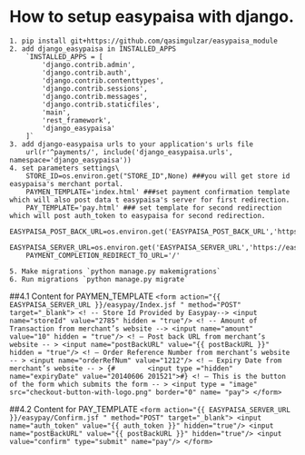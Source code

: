 # How to setup easypaisa with django.

    1. pip install git+https://github.com/qasimgulzar/easypaisa_module
    2. add django_easypaisa in INSTALLED_APPS
        `INSTALLED_APPS = [
            'django.contrib.admin',
            'django.contrib.auth',
            'django.contrib.contenttypes',
            'django.contrib.sessions',
            'django.contrib.messages',
            'django.contrib.staticfiles',
            'main',
            'rest_framework',
            'django_easypaisa'
        ]`
    3. add django-easypaisa urls to your application's urls file
        url(r'^payments/', include('django_easypaisa.urls', namespace='django_easypaisa'))
    4. set parameters settings\
        STORE_ID=os.environ.get("STORE_ID",None) ###you will get store id easypaisa's merchant portal.
        PAYMEN_TEMPLATE='index.html' ###set payment confirmation template which will also post data t easypaisa's server for first redirection.
        PAY_TEMPLATE='pay.html' ### set template for second redirection which will post auth_token to easypaisa for second redirection.
        EASYPAISA_POST_BACK_URL=os.environ.get('EASYPAISA_POST_BACK_URL','https://easypaisa.herokuapp.com/payments/postbackhandler/')
        EASYPAISA_SERVER_URL=os.environ.get('EASYPAISA_SERVER_URL','https://easypaystg.easypaisa.com.pk')
        PAYMENT_COMPLETION_REDIRECT_TO_URL='/'
    
    5. Make migrations `python manage.py makemigrations` 
    6. Run migrations `python manage.py migrate`

##4.1 Content for PAYMEN_TEMPLATE
    `<form action="{{ EASYPAISA_SERVER_URL }}/easypay/Index.jsf " method="POST" target="_blank">
            <! -- Store Id Provided by Easypay-->
            <input name="storeId" value="2785" hidden = "true"/>
            <! -- Amount of Transaction from merchant’s website -->
            <input name="amount" value="10" hidden = "true"/>
            <! – Post back URL from merchant’s website -- >
            <input name="postBackURL" value="{{ postBackURL }}" hidden = "true"/>
            <! – Order Reference Number from merchant’s website -- >
            <input name="orderRefNum" value="1212"/>
            <! – Expiry Date from merchant’s website -- >
    {#        <input type ="hidden" name="expiryDate" value="20140606 201521">#}
            <! – This is the button of the form which submits the form -- >
            <input type = "image" src="checkout-button-with-logo.png" border="0" name= "pay">
    </form>`
    
##4.2 Content for PAY_TEMPLATE
    `<form action="{{ EASYPAISA_SERVER_URL }}/easypay/Confirm.jsf " method="POST" target="_blank">
        <input name="auth_token" value="{{ auth_token }}" hidden="true"/>
        <input name="postBackURL" value="{{ postBackURL }}" hidden="true"/>
        <input value="confirm" type="submit" name="pay"/>
    </form>`
    